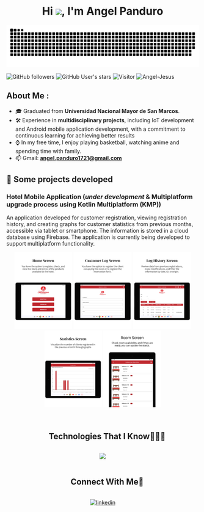<h1 align="center">Hi <img src="https://media.giphy.com/media/hvRJCLFzcasrR4ia7z/giphy.gif" width="35">, I'm Angel Panduro</h1>

<!--- snake -->
<div align="center">
  <img  src="https://github.com/1999AZZAR/1999AZZAR/blob/readme/resources/grid-snake.svg" 
       alt="snake" /></a>
</div>


![GitHub followers](https://img.shields.io/github/followers/Angel-Jesus?style=social) ![GitHub User's stars](https://img.shields.io/github/stars/Angel-Jesus?style=social) ![Visitor](https://visitor-badge.laobi.icu/badge?page_id=Angel-Jesus.repoName) 
<img src="https://komarev.com/ghpvc/?username=Angel-Jesus" alt="Angel-Jesus" />

## About Me :

- 🎓 Graduated from **Universidad Nacional Mayor de San Marcos**.
- 🛠️ Experience in **multidisciplinary projects**, including IoT development and Android mobile application development, with a commitment to continuous learning for achieving better results
- ⌚ In my free time, I enjoy playing basketball, watching anime and spending time with family.
- 📫 Gmail: **angel.panduro1721@gmail.com**

## 🚀 Some projects developed
### Hotel Mobile Application (_under development_ & Multiplatform upgrade process using Kotlin Multiplatform (KMP))
An application developed for customer registration, viewing registration history, and creating graphs for customer statistics from previous months, accessible via tablet or smartphone. The information is stored in a cloud database using Firebase. The application is currently being developed to support multiplatform functionality.
<p align="center" style="width:100%; max-width:720px; margin:auto;">
<img src="https://raw.githubusercontent.com/Angel-Jesus/Angel-Jesus/main/HTC%20Nexus%209%20Screenshot%200.png" style="width:30%; height:auto;">
<img src="https://raw.githubusercontent.com/Angel-Jesus/Angel-Jesus/main/HTC%20Nexus%209%20Screenshot%201.png" style="width:30%; height:auto;">
<img src="https://raw.githubusercontent.com/Angel-Jesus/Angel-Jesus/main/HTC%20Nexus%209%20Screenshot%202.png" style="width:30%; height:auto;">
</p>

<p align="center" style="width:100%; max-width:720px; margin:auto;">
<img src="https://raw.githubusercontent.com/Angel-Jesus/Angel-Jesus/main/HTC%20Nexus%209%20Screenshot%203.png" style="width:30%; height:auto;">
<img src="https://raw.githubusercontent.com/Angel-Jesus/Angel-Jesus/main/HTC%20Nexus%209%20Screenshot%204.png" style="width:30%; height:auto;">
</p>


<br>

<div id="user-content-toc">
  <ul align="center">
    <summary><h2 style="display: inline-block">Technologies That I Know👨🏻‍💻</h2></summary>
  </ul>
</div>
<!--tech stack icons-->
<p align="center">
  <a href="https://skillicons.dev">
    <img src="https://skillicons.dev/icons?i=idea,androidstudio,java,kotlin,c,cpp,firebase,git,github,postman&perline=12" />
  </a>
</p>
<!-- Connect with me -->
<!--h2 without bottom border-->
<div id="user-content-toc">
  <ul align="center">
    <summary><h2 style="display: inline-block">Connect With Me🤝</h2></summary>
  </ul>
</div>
<p align="center">
<a href="https://www.linkedin.com/in/angel-jesus-panduro-ruiz-6215aa200/" target="blank"><img align="center" src="https://user-images.githubusercontent.com/88904952/234979284-68c11d7f-1acc-4f0c-ac78-044e1037d7b0.png" alt="linkedin" height="50" width="50" /></a>
  
</p>


